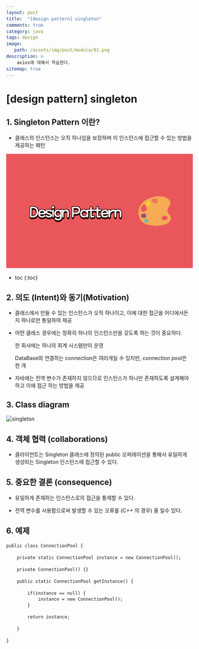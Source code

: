 ```yaml
---
layout: post
title:  "[design pattern] singleton"
comments: true
category: java
tags: design
image: 
   path: /assets/img/post/module/01.png 
description: >
    axios에 대해서 학습한다. 
sitemap: true
---
```


# [design pattern] singleton


## 1. Singleton Pattern 이란?

- 클래스의 인스턴스는 오직 하나임을 보장하며 이 인스턴스에 접근할 수 있는 방법을 제공하는 패턴

![axios](/assets/img/blog/java/design/logo.PNG)


<!--more-->

* toc
{:toc}
## 2. 의도 (Intent)와 동기(Motivation)

-  클래스에서 만들 수 있는 인스턴스가 오직 하나이고, 이에 대한 접근을 어디에서든지 하나로만 통일하여 제공

- 어떤 클래스 경우에는 정확히 하나의 인스턴스만을 갖도록 하는 것이 중요하다.

  한 회사에는 하나의 회계 시스템만이 운영

  DataBase와 연결하는 connection은 여러개일 수 있지만, connection pool은 한 개

- 자바에는 전역 변수가 존재하지 않으므로 인스턴스가 하나만 존재하도록 설계해야 하고 이에 접근 하는 방법을 제공

## 3. Class diagram

![singleton](./img/2-1.PNG)

## 4. 객체 협력 (collaborations)

- 클라이언트는 Singleton 클래스에 정의된 public 오퍼레이션을 통해서 유일하게 생성되는 Singleton 인스턴스에 접근할 수 있다.

## 5. 중요한 결론 (consequence)

- 유일하게 존재하는 인스턴스로의 접근을 통제할 수 있다.

- 전역 변수를 사용함으로써 발생할 수 있는 오류를 (C++ 의 경우) 줄 일수 있다.

## 6. 예제

```
public class ConnectionPool {
	
	private static ConnectionPool instance = new ConnectionPool();
	
	private ConnectionPool() {}
	
	public static ConnectionPool getInstance() {
		
		if(instance == null) {
			instance = new ConnectionPool();
		}

		return instance; 
			
	}

}

```

